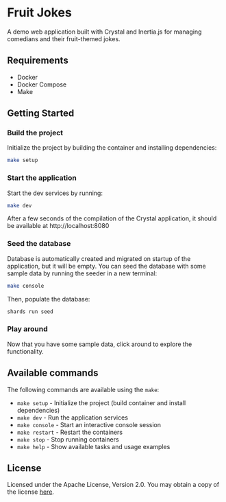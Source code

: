 # Fruit Jokes

A demo web application built with Crystal and Inertia.js for managing comedians
and their fruit-themed jokes.

## Requirements

- Docker
- Docker Compose
- Make

## Getting Started

### Build the project

Initialize the project by building the container and installing dependencies:

```bash
make setup
```

### Start the application

Start the dev services by running:

```bash
make dev
```

After a few seconds of the compilation of the Crystal application, it should be
available at http://localhost:8080

### Seed the database

Database is automatically created and migrated on startup of the application,
but it will be empty. You can seed the database with some sample data by running
the seeder in a new terminal:

```bash
make console
```

Then, populate the database:

```bash
shards run seed
```

### Play around

Now that you have some sample data, click around to explore the functionality.

## Available commands

The following commands are available using the `make`:

- `make setup` - Initialize the project (build container and install dependencies)
- `make dev` - Run the application services
- `make console` - Start an interactive console session
- `make restart` - Restart the containers
- `make stop` - Stop running containers
- `make help` - Show available tasks and usage examples

## License

Licensed under the Apache License, Version 2.0. You may obtain a copy of
the license [here](./LICENSE).
